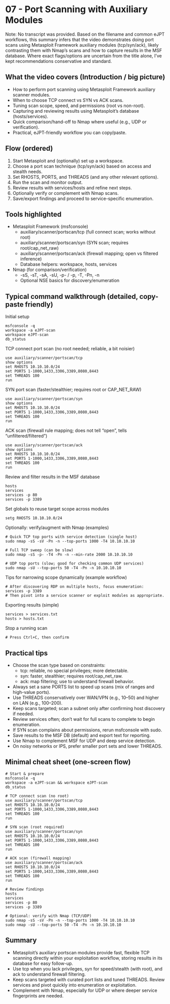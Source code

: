 # 07 - Port Scanning with Auxiliary Modules

Note: No transcript was provided. Based on the filename and common eJPT workflows, this summary infers that the video demonstrates doing port scans using Metasploit Framework auxiliary modules (tcp/syn/ack), likely contrasting them with Nmap’s scans and how to capture results in the MSF database. Where exact flags/options are uncertain from the title alone, I’ve kept recommendations conservative and standard.

## What the video covers (Introduction / big picture)
- How to perform port scanning using Metasploit Framework auxiliary scanner modules.
- When to choose TCP connect vs SYN vs ACK scans.
- Tuning scan scope, speed, and permissions (root vs non-root).
- Capturing and reviewing results using Metasploit’s database (hosts/services).
- Quick comparison/hand-off to Nmap where useful (e.g., UDP or verification).
- Practical, eJPT-friendly workflow you can copy/paste.

## Flow (ordered)
1. Start Metasploit and (optionally) set up a workspace.
2. Choose a port scan technique (tcp/syn/ack) based on access and stealth needs.
3. Set RHOSTS, PORTS, and THREADS (and any other relevant options).
4. Run the scan and monitor output.
5. Review results with services/hosts and refine next steps.
6. Optionally verify or complement with Nmap scans.
7. Save/export findings and proceed to service-specific enumeration.

## Tools highlighted
- Metasploit Framework (msfconsole)
  - auxiliary/scanner/portscan/tcp (full connect scan; works without root)
  - auxiliary/scanner/portscan/syn (SYN scan; requires root/cap_net_raw)
  - auxiliary/scanner/portscan/ack (firewall mapping; open vs filtered inference)
  - Database helpers: workspace, hosts, services
- Nmap (for comparison/verification)
  - -sS, -sT, -sA, -sU, -p- / -p, -T, -Pn, -n
  - Optional NSE basics for discovery/enumeration

## Typical command walkthrough (detailed, copy-paste friendly)

Initial setup
```
msfconsole -q
workspace -a eJPT-scan
workspace eJPT-scan
db_status
```

TCP connect port scan (no root needed; reliable, a bit noisier)
```
use auxiliary/scanner/portscan/tcp
show options
set RHOSTS 10.10.10.0/24
set PORTS 1-1000,1433,3306,3389,8080,8443
set THREADS 100
run
```

SYN port scan (faster/stealthier; requires root or CAP_NET_RAW)
```
use auxiliary/scanner/portscan/syn
show options
set RHOSTS 10.10.10.0/24
set PORTS 1-1000,1433,3306,3389,8080,8443
set THREADS 100
run
```

ACK scan (firewall rule mapping; does not tell “open”, tells “unfiltered/filtered”)
```
use auxiliary/scanner/portscan/ack
show options
set RHOSTS 10.10.10.0/24
set PORTS 1-1000,1433,3306,3389,8080,8443
set THREADS 100
run
```

Review and filter results in the MSF database
```
hosts
services
services -p 80
services -p 3389
```

Set globals to reuse target scope across modules
```
setg RHOSTS 10.10.10.0/24
```

Optionally: verify/augment with Nmap (examples)
```
# Quick TCP top ports with service detection (single host)
sudo nmap -sS -sV -Pn -n --top-ports 1000 -T4 10.10.10.10

# Full TCP sweep (can be slow)
sudo nmap -sS -p- -T4 -Pn -n --min-rate 2000 10.10.10.10

# UDP top ports (slow; good for checking common UDP services)
sudo nmap -sU --top-ports 50 -T4 -Pn -n 10.10.10.10
```

Tips for narrowing scope dynamically (example workflow)
```
# After discovering RDP on multiple hosts, focus enumeration:
services -p 3389
# Then pivot into a service scanner or exploit modules as appropriate.
```

Exporting results (simple)
```
services > services.txt
hosts > hosts.txt
```

Stop a running scan
```
# Press Ctrl+C, then confirm
```

## Practical tips
- Choose the scan type based on constraints:
  - tcp: reliable, no special privileges; more detectable.
  - syn: faster, stealthier; requires root/cap_net_raw.
  - ack: map filtering; use to understand firewall behavior.
- Always set a sane PORTS list to speed up scans (mix of ranges and high-value ports).
- Use THREADS conservatively over WAN/VPN (e.g., 10–50) and higher on LAN (e.g., 100–200).
- Keep scans targeted; scan a subnet only after confirming host discovery if needed.
- Review services often; don’t wait for full scans to complete to begin enumeration.
- If SYN scan complains about permissions, rerun msfconsole with sudo.
- Save results to the MSF DB (default) and export text for reporting.
- Use Nmap to complement MSF for UDP and deep service detection.
- On noisy networks or IPS, prefer smaller port sets and lower THREADS.

## Minimal cheat sheet (one-screen flow)
```
# Start & prepare
msfconsole -q
workspace -a eJPT-scan && workspace eJPT-scan
db_status

# TCP connect scan (no root)
use auxiliary/scanner/portscan/tcp
set RHOSTS 10.10.10.0/24
set PORTS 1-1000,1433,3306,3389,8080,8443
set THREADS 100
run

# SYN scan (root required)
use auxiliary/scanner/portscan/syn
set RHOSTS 10.10.10.0/24
set PORTS 1-1000,1433,3306,3389,8080,8443
set THREADS 100
run

# ACK scan (firewall mapping)
use auxiliary/scanner/portscan/ack
set RHOSTS 10.10.10.0/24
set PORTS 1-1000,1433,3306,3389,8080,8443
set THREADS 100
run

# Review findings
hosts
services
services -p 80
services -p 3389

# Optional: verify with Nmap (TCP/UDP)
sudo nmap -sS -sV -Pn -n --top-ports 1000 -T4 10.10.10.10
sudo nmap -sU --top-ports 50 -T4 -Pn -n 10.10.10.10
```

## Summary
- Metasploit’s auxiliary portscan modules provide fast, flexible TCP scanning directly within your exploitation workflow, storing results in its database for easy follow-up.
- Use tcp when you lack privileges, syn for speed/stealth (with root), and ack to understand firewall filtering.
- Keep scans targeted with curated port lists and tuned THREADS. Review services and pivot quickly into enumeration or exploitation.
- Complement with Nmap, especially for UDP or where deeper service fingerprints are needed.